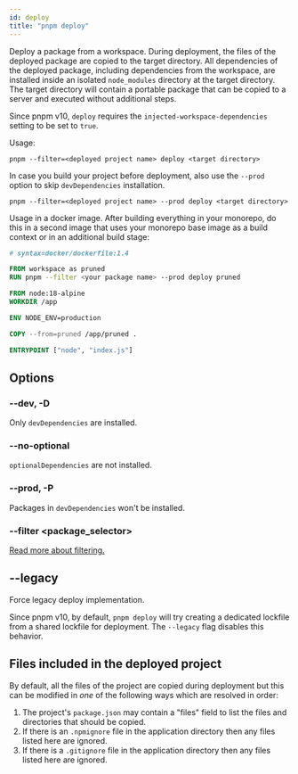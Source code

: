 ```yaml
---
id: deploy
title: "pnpm deploy"
---
```


Deploy a package from a workspace. During deployment, the files of the deployed package are copied to the target directory. All dependencies of the deployed package, including dependencies from the workspace, are installed inside an isolated `node_modules` directory at the target directory. The target directory will contain a portable package that can be copied to a server and executed without additional steps.

Since pnpm v10, `deploy` requires the `injected-workspace-dependencies` setting to be set to `true`.

Usage:

```
pnpm --filter=<deployed project name> deploy <target directory>
```

In case you build your project before deployment, also use the `--prod` option to skip `devDependencies` installation.

```
pnpm --filter=<deployed project name> --prod deploy <target directory>
```

Usage in a docker image. After building everything in your monorepo, do this in a second image that uses your monorepo base image as a build context or in an additional build stage:

```Dockerfile
# syntax=docker/dockerfile:1.4

FROM workspace as pruned
RUN pnpm --filter <your package name> --prod deploy pruned

FROM node:18-alpine
WORKDIR /app

ENV NODE_ENV=production

COPY --from=pruned /app/pruned .

ENTRYPOINT ["node", "index.js"]
```

## Options

### --dev, -D

Only `devDependencies` are installed.

### --no-optional

`optionalDependencies` are not installed.

### --prod, -P

Packages in `devDependencies` won't be installed.

### --filter &lt;package_selector\>

[Read more about filtering.](../filtering.md)

## --legacy

Force legacy deploy implementation.

Since pnpm v10, by default, `pnpm deploy` will try creating a dedicated lockfile from a shared lockfile for deployment. The `--legacy` flag disables this behavior.

## Files included in the deployed project

By default, all the files of the project are copied during deployment but this can be modified in _one_ of the following ways which are resolved in order:

1. The project's `package.json` may contain a "files" field to list the files and directories that should be copied.
2. If there is an `.npmignore` file in the application directory then any files listed here are ignored.
3. If there is a `.gitignore` file in the application directory then any files listed here are ignored.
